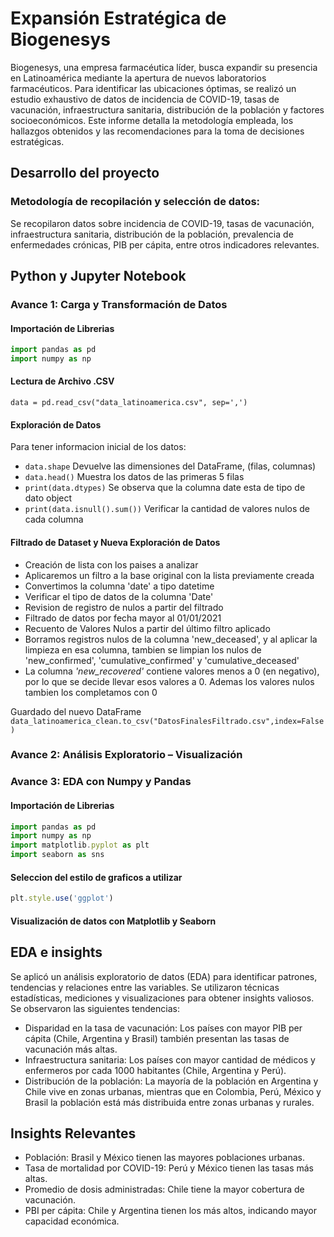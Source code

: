 # Expansión Estratégica de Biogenesys

Biogenesys, una empresa farmacéutica líder, busca expandir su presencia en Latinoamérica mediante la apertura de nuevos laboratorios farmacéuticos. Para identificar las ubicaciones óptimas, se realizó un estudio exhaustivo de datos de incidencia de COVID-19, tasas de vacunación, infraestructura sanitaria, distribución de la población y factores socioeconómicos. Este informe detalla la metodología empleada, los hallazgos obtenidos y las recomendaciones para la toma de decisiones estratégicas.


## Desarrollo del proyecto
### Metodología de recopilación y selección de datos:
Se recopilaron datos sobre incidencia de COVID-19, tasas de vacunación, infraestructura sanitaria, distribución de la población, prevalencia de enfermedades crónicas, PIB per cápita, entre otros indicadores relevantes.

## Python y Jupyter Notebook

### **Avance 1**: Carga y Transformación de Datos
#### Importación de Librerias

```javascript
import pandas as pd
import numpy as np
```

#### Lectura de Archivo .CSV
 `data = pd.read_csv("data_latinoamerica.csv", sep=',')`


#### Exploración de Datos
Para tener informacion inicial de los datos:
- `data.shape` Devuelve las dimensiones del DataFrame, (filas, columnas)
- `data.head()` Muestra los datos de las primeras 5 filas
- `print(data.dtypes)` Se observa que la columna date esta de tipo de dato object 
- `print(data.isnull().sum())` Verificar la cantidad de valores nulos de cada columna

#### Filtrado de Dataset y Nueva Exploración de Datos

-  Creación de lista con los paises a analizar
- Aplicaremos un filtro a la base original con la lista previamente creada
- Convertimos la columna 'date' a tipo datetime
- Verificar el tipo de datos de la columna 'Date'
- Revision de registro de nulos a partir del filtrado
- Filtrado de datos por fecha mayor al 01/01/2021
- Recuento de Valores Nulos a partir del último filtro aplicado
- Borramos registros nulos de la columna 'new_deceased', y al aplicar la limpieza en esa columna, tambien se limpian los nulos de 'new_confirmed', 'cumulative_confirmed' y 'cumulative_deceased'
- La columna *'new_recovered'* contiene valores menos a 0 (en negativo), por lo que se decide llevar esos valores a 0. Ademas los valores nulos tambien los completamos con 0

Guardado del nuevo DataFrame `data_latinoamerica_clean.to_csv("DatosFinalesFiltrado.csv",index=False)`


### **Avance 2**: Análisis Exploratorio – Visualización
### **Avance 3**: EDA con Numpy y Pandas
#### Importación de Librerias
```javascript
import pandas as pd
import numpy as np
import matplotlib.pyplot as plt 
import seaborn as sns
```

#### Seleccion del estilo de graficos a utilizar
```javascript
plt.style.use('ggplot')
```

#### Visualización de datos con Matplotlib y Seaborn



## EDA e insights
Se aplicó un análisis exploratorio de datos (EDA) para identificar patrones, tendencias y relaciones entre las variables. Se utilizaron técnicas estadísticas, mediciones y visualizaciones para obtener insights valiosos. Se observaron las siguientes tendencias:
- Disparidad en la tasa de vacunación: Los países con mayor PIB per cápita (Chile, Argentina y Brasil) también presentan las tasas de vacunación más altas.
- Infraestructura sanitaria: Los países con mayor cantidad de médicos y enfermeros por cada 1000 habitantes (Chile, Argentina y Perú).
- Distribución de la población: La mayoría de la población en Argentina y Chile vive en zonas urbanas, mientras que en Colombia, Perú, México y Brasil la población está más distribuida entre zonas urbanas y rurales.


## Insights Relevantes
- Población: Brasil y México tienen las mayores poblaciones urbanas.
- Tasa de mortalidad por COVID-19: Perú y México tienen las tasas más altas.
- Promedio de dosis administradas: Chile tiene la mayor cobertura de vacunación.
- PBI per cápita: Chile y Argentina tienen los más altos, indicando mayor capacidad económica.


